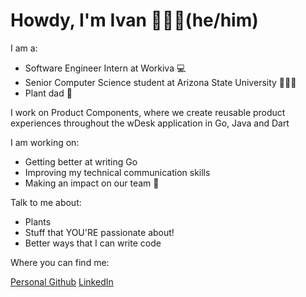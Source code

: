 # Howdy, I'm Ivan 👨🏽‍💻(he/him)

I am a:  
- Software Engineer Intern at Workiva 💻
- Senior Computer Science student at Arizona State University 👨🏽‍🎓
- Plant dad 🌱

I work on Product Components, where we create reusable product experiences
throughout the wDesk application in Go, Java and Dart

I am working on:
- Getting better at writing Go
- Improving my technical communication skills
- Making an impact on our team 💚

Talk to me about:
- Plants
- Stuff that YOU'RE passionate about!
- Better ways that I can write code

Where you can find me:

[Personal Github](https://github.com/ivanmartinezmorales)
[LinkedIn](https://linkedin.com/in/imartinezmorales)
